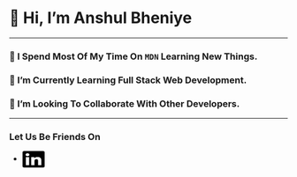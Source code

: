 # 👋 Hi, I’m Anshul Bheniye
---
### 👀 I Spend Most Of My Time On `MDN` Learning New Things.
### 🌱 I’m Currently Learning Full Stack Web Development.
### 💞️ I’m Looking To Collaborate With Other Developers.
---
###     Let Us Be Friends On
- <a href="https://in.linkedin.com/in/anshul-bheniye" target="blank"><img align="center" src="images/linkedin.svg" alt="Anshul Bheniye" height="30" width="40" /></a> 